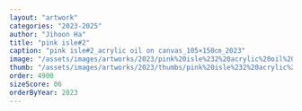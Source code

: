 ```yaml
---
layout: "artwork"
categories: "2023-2025"
author: "Jihoon Ha"
title: "pink isle#2"
caption: "pink isle#2_acrylic oil on canvas_105×150㎝_2023"
image: "/assets/images/artworks/2023/pink%20isle%232%20acrylic%20oil%20on%20canvas%20105x150cm%202023.jpg"
thumb: "/assets/images/artworks/2023/thumbs/pink%20isle%232%20acrylic%20oil%20on%20canvas%20105x150cm%202023.jpg"
order: 4900
sizeScore: 06
orderByYear: 2023
---
```

